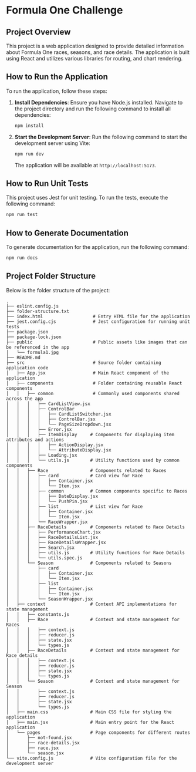 # Formula One Challenge

## Project Overview

This project is a web application designed to provide detailed information about Formula One races, seasons, and race details. The application is built using React and utilizes various libraries for routing, and chart rendering.

## How to Run the Application

To run the application, follow these steps:

1. **Install Dependencies**: Ensure you have Node.js installed. Navigate to the project directory and run the following command to install all dependencies:

   ```bash
   npm install
   ```

2. **Start the Development Server**: Run the following command to start the development server using Vite:

   ```bash
   npm run dev
   ```

   The application will be available at `http://localhost:5173`.

## How to Run Unit Tests

This project uses Jest for unit testing. To run the tests, execute the following command:

```bash
npm run test
```
## How to Generate Documentation

To generate documentation for the application, run the following command:
```bash
npm run docs
```

## Project Folder Structure

Below is the folder structure of the project:

```
.
├── eslint.config.js
├── folder-structure.txt
├── index.html                   # Entry HTML file for the application
├── jest.config.cjs              # Jest configuration for running unit tests
├── package.json
├── package-lock.json
├── public                       # Public assets like images that can be referenced in the app
│   └── formula1.jpg
├── README.md
├── src                          # Source folder containing application code
│   ├── App.jsx                  # Main React component of the application
│   ├── components               # Folder containing reusable React components
│   │   ├── common               # Commonly used components shared across the app
│   │   │   ├── CardListView.jsx
│   │   │   ├── ControlBar
│   │   │   │   ├── CardListSwitcher.jsx
│   │   │   │   ├── ControlBar.jsx
│   │   │   │   └── PageSizeDropdown.jsx
│   │   │   ├── Error.jsx
│   │   │   ├── ItemDisplay     # Components for displaying item attributes and actions
│   │   │   │   ├── ActionDisplay.jsx
│   │   │   │   └── AttributeDisplay.jsx
│   │   │   ├── Loading.jsx
│   │   │   └── utils.js        # Utility functions used by common components
│   │   ├── Race                # Components related to Races
│   │   │   ├── card            # Card view for Race
│   │   │   │   ├── Container.jsx
│   │   │   │   └── Item.jsx
│   │   │   ├── common          # Common components specific to Races
│   │   │   │   ├── DateDisplay.jsx
│   │   │   │   └── PushPin.jsx
│   │   │   ├── list            # List view for Race
│   │   │   │   ├── Container.jsx
│   │   │   │   └── Item.jsx
│   │   │   └── RaceWrapper.jsx
│   │   ├── RaceDetails         # Components related to Race Details
│   │   │   ├── PerformanceChart.jsx
│   │   │   ├── RaceDetailsList.jsx
│   │   │   ├── RaceDetailsWrapper.jsx
│   │   │   ├── Search.jsx
│   │   │   ├── utils.js        # Utility functions for Race Details
│   │   │   └── utils.spec.js
│   │   └── Season              # Components related to Seasons
│   │       ├── card
│   │       │   ├── Container.jsx
│   │       │   └── Item.jsx
│   │       ├── list
│   │       │   ├── Container.jsx
│   │       │   └── Item.jsx
│   │       └── SeasonWrapper.jsx
│   ├── context                 # Context API implementations for state management
│   │   ├── constants.js
│   │   ├── Race                # Context and state management for Races
│   │   │   ├── context.js
│   │   │   ├── reducer.js
│   │   │   ├── state.jsx
│   │   │   └── types.js
│   │   ├── RaceDetails         # Context and state management for Race details
│   │   │   ├── context.js
│   │   │   ├── reducer.js
│   │   │   ├── state.jsx
│   │   │   └── types.js
│   │   └── Season              # Context and state management for Season
│   │       ├── context.js
│   │       ├── reducer.js
│   │       ├── state.jsx
│   │       └── types.js
│   ├── main.css                # Main CSS file for styling the application
│   ├── main.jsx                # Main entry point for the React application
│   └── pages                   # Page components for different routes
│       ├── not-found.jsx
│       ├── race-details.jsx
│       ├── race.jsx
│       └── season.jsx
└── vite.config.js              # Vite configuration file for the development server
```

